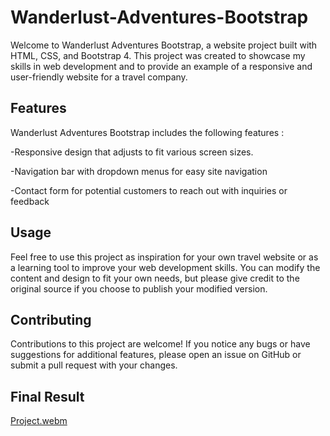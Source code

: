 # Wanderlust-Adventures-Bootstrap

Welcome to Wanderlust Adventures Bootstrap, a website project built with HTML, CSS, and Bootstrap 4. This project was created to showcase my skills in web development and to provide an example of a responsive and user-friendly website for a travel company.

## Features

Wanderlust Adventures Bootstrap includes the following features :

-Responsive design that adjusts to fit various screen sizes.

-Navigation bar with dropdown menus for easy site navigation

-Contact form for potential customers to reach out with inquiries or feedback



## Usage

Feel free to use this project as inspiration for your own travel website or as a learning tool to improve your web development skills. You can modify the content and design to fit your own needs, but please give credit to the original source if you choose to publish your modified version.


## Contributing

Contributions to this project are welcome! If you notice any bugs or have suggestions for additional features, please open an issue on GitHub or submit a pull request with your changes.

## Final Result

[Project.webm](https://user-images.githubusercontent.com/116310246/221443197-f0ba6f4c-fe26-4e14-b653-74b18010a268.webm)


